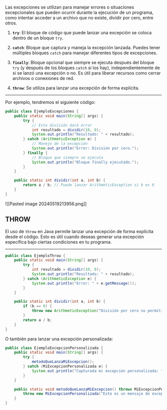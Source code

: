 Las excepciones se utilizan para manejar errores o situaciones excepcionales que pueden ocurrir durante la ejecución de un programa, como intentar acceder a un archivo que no existe, dividir por cero, entre otros.

1. **`try`**: El bloque de código que puede lanzar una excepción se coloca dentro de un bloque `try`.
    
2. **`catch`**: Bloque que captura y maneja la excepción lanzada. Puedes tener múltiples bloques `catch` para manejar diferentes tipos de excepciones.
    
3. **`finally`**: Bloque opcional que siempre se ejecuta después del bloque `try` (y después de los bloques `catch` si los hay), independientemente de si se lanzó una excepción o no. Es útil para liberar recursos como cerrar archivos o conexiones de red.
    
4. **`throw`**: Se utiliza para lanzar una excepción de forma explícita.

--------------

Por ejemplo, tendremos el siguiente código:
```java
public class EjemploExcepciones {
    public static void main(String[] args) {
        try {
            // Esta división dará error
            int resultado = dividir(10, 0);
            System.out.println("Resultado: " + resultado);
        } catch (ArithmeticException e) {
            // Manejo de la excepción
            System.out.println("Error: División por cero.");
        } finally {
            // Bloque que siempre se ejecuta
            System.out.println("Bloque finally ejecutado.");
        }
    }

    public static int dividir(int a, int b) {
        return a / b; // Puede lanzar ArithmeticException si b es 0
    }
}
```
![[Pasted image 20240519213956.png]]
## THROW
El uso de `throw` en Java permite lanzar una excepción de forma explícita desde el código. Esto es útil cuando deseas generar una excepción específica bajo ciertas condiciones en tu programa.

-------------

```java
public class EjemploThrow {
    public static void main(String[] args) {
        try {
            int resultado = dividir(10, 0);
            System.out.println("Resultado: " + resultado);
        } catch (ArithmeticException e) {
            System.out.println("Error: " + e.getMessage());
        }
    }

    public static int dividir(int a, int b) {
        if (b == 0) {
            throw new ArithmeticException("División por cero no permitida.");
        }
        return a / b;
    }
}
```
O también para lanzar una excepción personalizada:
```java
public class EjemploExcepcionPersonalizada {
    public static void main(String[] args) {
        try {
            metodoQueLanzaMiExcepcion();
        } catch (MiExcepcionPersonalizada e) {
            System.out.println("Capturada mi excepción personalizada: " + e.getMessage());
        }
    }

    public static void metodoQueLanzaMiExcepcion() throws MiExcepcionPersonalizada {
        throw new MiExcepcionPersonalizada("Este es un mensaje de excepción personalizada.");
    }
}
```
